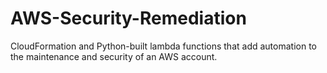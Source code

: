 # AWS-Security-Remediation
CloudFormation and Python-built lambda functions that add automation to the maintenance and security of an AWS account.
